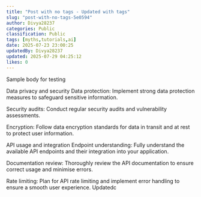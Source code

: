```yaml
---
title: "Post with no tags - Updated with tags"
slug: "post-with-no-tags-5e0594"
author: Divya28237
categories: Public
classification: Public
tags: [myths,tutorials,ai]
date: 2025-07-23 23:00:25 
updatedBy: Divya28237
updated: 2025-07-29 04:25:12 
likes: 0
---
```


Sample body for testing

Data privacy and security
Data protection: Implement strong data protection measures to safeguard sensitive information.

Security audits: Conduct regular security audits and vulnerability assessments.

Encryption: Follow data encryption standards for data in transit and at rest to protect user information.

API usage and integration
Endpoint understanding: Fully understand the available API endpoints and their integration into your application.

Documentation review: Thoroughly review the API documentation to ensure correct usage and minimise errors.

Rate limiting: Plan for API rate limiting and implement error handling to ensure a smooth user experience. Updatedc